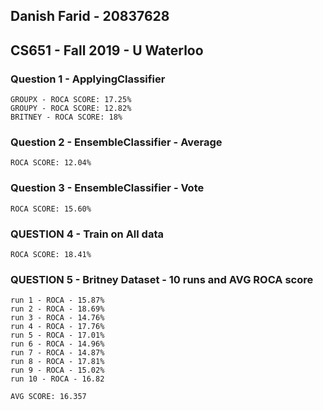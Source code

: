 ## Danish Farid - 20837628

## CS651 - Fall 2019 - U Waterloo

### Question 1 - ApplyingClassifier

    GROUPX - ROCA SCORE: 17.25%
    GROUPY - ROCA SCORE: 12.82%
    BRITNEY - ROCA SCORE: 18%
    
### Question 2 - EnsembleClassifier - Average

    ROCA SCORE: 12.04%
    
### Question 3 - EnsembleClassifier - Vote

    ROCA SCORE: 15.60%
    
### QUESTION 4 - Train on All data

    ROCA SCORE: 18.41%
    
### QUESTION 5 - Britney Dataset - 10 runs and AVG ROCA score
    run 1 - ROCA - 15.87%
    run 2 - ROCA - 18.69%
    run 3 - ROCA - 14.76%
    run 4 - ROCA - 17.76%
    run 5 - ROCA - 17.01%
    run 6 - ROCA - 14.96%
    run 7 - ROCA - 14.87%
    run 8 - ROCA - 17.81%
    run 9 - ROCA - 15.02%
    run 10 - ROCA - 16.82
    
    AVG SCORE: 16.357




